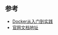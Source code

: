 ## 参考

- [Docker从入门到实践](http://treelib.com/book-detail-id-35.html)
- [官网文档地址](https://docs.docker.com)